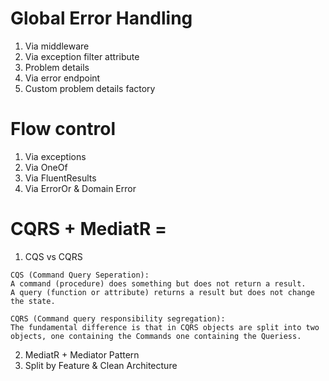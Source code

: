 # Global Error Handling
1. Via middleware
2. Via exception filter attribute
3. Problem details
4. Via error endpoint
5. Custom problem details factory


# Flow control
1. Via exceptions
2. Via OneOf
3. Via FluentResults
4. Via ErrorOr & Domain Error

# CQRS + MediatR =
1. CQS vs CQRS
```
CQS (Command Query Seperation):
A command (procedure) does something but does not return a result.
A query (function or attribute) returns a result but does not change the state.
```

```
CQRS (Command query responsibility segregation):
The fundamental difference is that in CQRS objects are split into two objects, one containing the Commands one containing the Queriess.
```
2. MediatR + Mediator Pattern
3. Split by Feature & Clean Architecture
